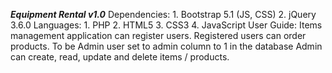 ***Equipment Rental v1.0***
Dependencies:
    1. Bootstrap 5.1 (JS, CSS)
    2. jQuery 3.6.0 
Languages:
    1. PHP
    2. HTML5
    3. CSS3
    4. JavaScript
User Guide:
    Items management application can register users.
    Registered users can order products.
    To be Admin user set to admin column to 1 in the database
    Admin can create, read, update and delete items / products.
